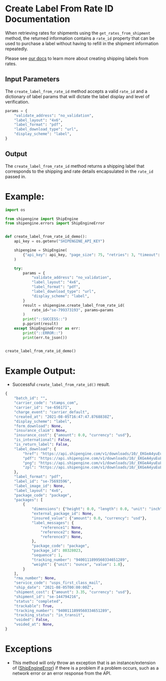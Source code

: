 Create Label From Rate ID Documentation
=======================================
When retrieving rates for shipments using the `get_rates_from_shipment` method, the returned information contains a `rate_id` property that can be used to purchase a label without having to refill in the shipment information repeatedly.

Please see [our docs](https://www.shipengine.com/docs/labels/create-from-rate/) to learn more about creating shipping labels from rates.

Input Parameters
----------------
The `create_label_from_rate_id` method accepts a valid `rate_id` and a dictionary of label params that
will dictate the label display and level of verification.
```python
params = {
    "validate_address": "no_validation",
    "label_layout": "4x6",
    "label_format": "pdf",
    "label_download_type": "url",
    "display_scheme": "label",
}
```

Output
------
The `create_label_from_rate_id` method returns a shipping label that corresponds to the
shipping and rate details encapsulated in the `rate_id` passed in.

Example:
========

```python
import os

from shipengine import ShipEngine
from shipengine.errors import ShipEngineError


def create_label_from_rate_id_demo():
    api_key = os.getenv("SHIPENGINE_API_KEY")

    shipengine = ShipEngine(
        {"api_key": api_key, "page_size": 75, "retries": 3, "timeout": 10}
    )

    try:
        params = {
            "validate_address": "no_validation",
            "label_layout": "4x6",
            "label_format": "pdf",
            "label_download_type": "url",
            "display_scheme": "label",
        }
        result = shipengine.create_label_from_rate_id(
            rate_id="se-799373193", params=params
        )
        print("::SUCCESS::")
        p.pprint(result)
    except ShipEngineError as err:
        print("::ERROR::")
        print(err.to_json())


create_label_from_rate_id_demo()
```

Example Output:
===============
- Successful `create_label_from_rate_id()` result.
```python
{
    "batch_id": "",
    "carrier_code": "stamps_com",
    "carrier_id": "se-656171",
    "charge_event": "carrier_default",
    "created_at": "2021-08-05T16:47:47.8768838Z",
    "display_scheme": "label",
    "form_download": None,
    "insurance_claim": None,
    "insurance_cost": {"amount": 0.0, "currency": "usd"},
    "is_international": False,
    "is_return_label": False,
    "label_download": {
        "href": "https://api.shipengine.com/v1/downloads/10/_EKGeA4yuEuLzLq81iOzew/label-75693596.pdf",
        "pdf": "https://api.shipengine.com/v1/downloads/10/_EKGeA4yuEuLzLq81iOzew/label-75693596.pdf",
        "png": "https://api.shipengine.com/v1/downloads/10/_EKGeA4yuEuLzLq81iOzew/label-75693596.png",
        "zpl": "https://api.shipengine.com/v1/downloads/10/_EKGeA4yuEuLzLq81iOzew/label-75693596.zpl",
    },
    "label_format": "pdf",
    "label_id": "se-75693596",
    "label_image_id": None,
    "label_layout": "4x6",
    "package_code": "package",
    "packages": [
        {
            "dimensions": {"height": 0.0, "length": 0.0, "unit": "inch", "width": 0.0},
            "external_package_id": None,
            "insured_value": {"amount": 0.0, "currency": "usd"},
            "label_messages": {
                "reference1": None,
                "reference2": None,
                "reference3": None,
            },
            "package_code": "package",
            "package_id": 80328023,
            "sequence": 1,
            "tracking_number": "9400111899560334651289",
            "weight": {"unit": "ounce", "value": 1.0},
        }
    ],
    "rma_number": None,
    "service_code": "usps_first_class_mail",
    "ship_date": "2021-08-05T00:00:00Z",
    "shipment_cost": {"amount": 3.35, "currency": "usd"},
    "shipment_id": "se-144794216",
    "status": "completed",
    "trackable": True,
    "tracking_number": "9400111899560334651289",
    "tracking_status": "in_transit",
    "voided": False,
    "voided_at": None,
}
```

Exceptions
==========

- This method will only throw an exception that is an instance/extension of
  ([ShipEngineError](../shipengine/errors/__init__.py)) if there is a problem if a problem occurs, such as a network
  error or an error response from the API.
